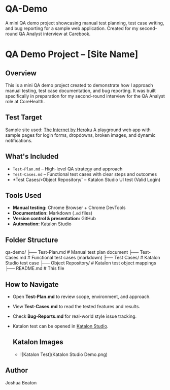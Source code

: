 # QA-Demo
A mini QA demo project showcasing manual test planning, test case writing, and bug reporting for a sample web application. Created for my second-round QA Analyst interview at Carebook.

# QA Demo Project – [Site Name]

## Overview
This is a mini QA demo project created to demonstrate how I approach manual testing, test case documentation, and bug reporting. It was built specifically in preparation for my second-round interview for the QA Analyst role at CoreHealth.

## Test Target
Sample site used: [The Internet by Heroku](https://the-internet.herokuapp.com/)
A playground web app with sample pages for login forms, dropdowns, broken images, and dynamic notifications.

## What's Included
-  `Test-Plan.md` – High-level QA strategy and approach  
-  `Test-Cases.md` – Functional test cases with clear steps and outcomes  
-  *Test Cases/` + `Object Repository/` – Katalon Studio UI test (Valid Login)

## Tools Used
- **Manual testing:** Chrome Browser + Chrome DevTools  
- **Documentation:** Markdown (`.md` files)  
- **Version control & presentation:** GitHub  
- **Automation:** Katalon Studio

## Folder Structure

qa-demo/
├── Test-Plan.md # Manual test plan document
├── Test-Cases.md # Functional test cases (markdown)
├── Test Cases/ # Katalon Studio test case
├── Object Repository/ # Katalon test object mappings
├── README.md # This file

## How to Navigate
- Open **Test-Plan.md** to review scope, environment, and approach.  
- View **Test-Cases.md** to read the tested features and results.  
- Check **Bug-Reports.md** for real-world style issue tracking.  
- Katalon test can be opened in [Katalon Studio](https://katalon.com).

  ## Katalon Images

  - ![Katalon Test](Katalon Studio Demo.png)


## Author
Joshua Beaton
